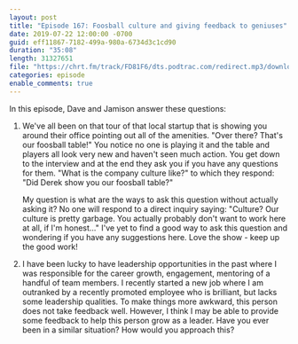 ```yaml
---
layout: post
title: "Episode 167: Foosball culture and giving feedback to geniuses"
date: 2019-07-22 12:00:00 -0700
guid: eff11867-7182-499a-980a-6734d3c1cd90
duration: "35:08"
length: 31327651
file: "https://chrt.fm/track/FD81F6/dts.podtrac.com/redirect.mp3/download.softskills.audio/sse-167.mp3"
categories: episode
enable_comments: true
---
```


In this episode, Dave and Jamison answer these questions:

1. We've all been on that tour of that local startup that is showing you around their office pointing out all of the amenities. "Over there? That's our foosball table!" You notice no one is playing it and the table and players all look very new and haven't seen much action. You get down to the interview and at the end they ask you if you have any questions for them. "What is the company culture like?" to which they respond: "Did Derek show you our foosball table?"
   
   My question is what are the ways to ask this question without actually asking it? No one will respond to a direct inquiry saying: "Culture? Our culture is pretty garbage. You actually probably don't want to work here at all, if I'm honest..." I've yet to find a good way to ask this question and wondering if you have any suggestions here. Love the show - keep up the good work!


2. I have been lucky to have leadership opportunities in the past where I was responsible for the career growth, engagement, mentoring of a handful of team members.  I recently started a new job where I am outranked by a recently promoted employee who is brilliant, but lacks some leadership qualities.  To make things more awkward, this person does not take feedback well.  However, I think I may be able to provide some feedback to help this person grow as a leader.  Have you ever been in a similar situation?  How would you approach this?
